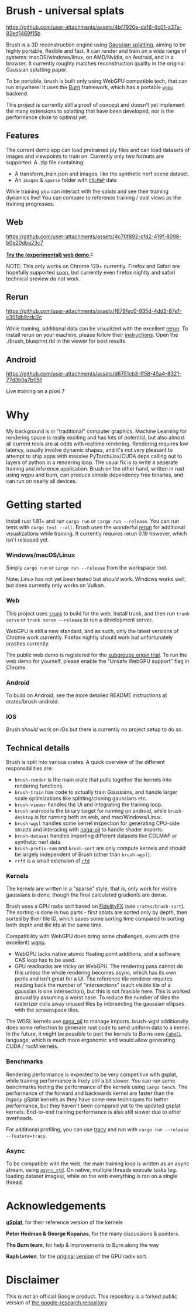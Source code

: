 # Brush - universal splats

https://github.com/user-attachments/assets/4bf7920e-da16-4c01-a37a-82ed1469f15b

Brush is a 3D reconstruction engine using [Gaussian splatting](https://repo-sam.inria.fr/fungraph/3d-gaussian-splatting/), aiming to be highly portable, flexible and fast. It can render and train on a wide range of systems: macOS/windows/linux, on AMD/Nvidia, on Android, and in a browser. It currently roughly matches reconstruction quality in the original Gaussian splatting paper.

To be portable, brush is built only using WebGPU compatible tech, that can run anywhere! It uses the [Burn](https://github.com/tracel-ai/burn) framework, which has a portable [`wgpu`](https://github.com/gfx-rs/wgpu) backend.

This project is currently still a proof of concept and doesn't yet implement the many extensions to splatting that have been developed, nor is the performance close to optimal yet.

## Features

The current demo app can load pretrained ply files and can load datasets of images and viewpoints to train on. Currently only two formats are supported. A .zip file containing:
- A transform_train.json and images, like the synthetic nerf scene dataset.
- An `images` & `sparse` folder with [`COLMAP`](https://github.com/colmap/colmap) data

While training you can interact with the splats and see their training dynamics live! You can compare to reference training / eval views as the training progresses.

## Web

https://github.com/user-attachments/assets/4c70f892-cfd2-419f-8098-b0e20dba23c7

[**Try the (experimental) web demo** <img src="https://cdn-icons-png.flaticon.com/256/888/888846.png" alt="chrome logo" width="16"/>
](https://arthurbrussee.github.io/brush-demo)

NOTE: This only works on Chrome 129+ currently. Firefox and Safari are hopefully supported [soon](https://caniuse.com/webgpu), but currently even firefox nightly and safari technical preview do not work.

## Rerun

https://github.com/user-attachments/assets/f679fec0-935d-4dd2-87e1-c301db9cdc2c

While training, additional data can be visualized with the excellent [rerun](https://rerun.io/). To install rerun on your machine, please follow their [instructions](https://rerun.io/docs/getting-started/installing-viewer). Open the ./brush_blueprint.rbl in the viewer for best results.

## Android

https://github.com/user-attachments/assets/d6751cb3-ff58-45a4-8321-77d3b0a7b051

Live training on a pixel 7

# Why

My background is in "traditional" computer graphics. Machine Learning for rendering space is really exciting and has lots of potential, but also almost all current tools are at odds with realtime rendering. Rendering requires low latency, usually involve dynamic shapes, and it's not very pleasant to attempt to ship apps with massive PyTorch/Jax/CUDA deps calling out to layers of python in a rendering loop. The usual fix is to write a seperate training and inference application. Brush on the other hand, written in rust using wgpu and burn, can produce simple dependency free binaries, and can run on nearly all devices.

# Getting started
Install rust 1.81+ and run `cargo run` or `cargo run --release`. You can run tests with `cargo test --all`. Brush uses the wonderful [rerun](rerun.io) for additional visualizations while training.
It currently requires rerun 0.19 however, which isn't released yet.

### Windows/macOS/Linux
Simply `cargo run` or `cargo run --release` from the workspace root.

Note: Linux has not yet been tested but *should* work. Windows works well, but does currently only works on Vulkan.

### Web
This project uses [`trunk`](https://github.com/trunk-rs/trunk) to build for the web. Install trunk, and then run `trunk serve` or `trunk serve --release` to run a development server.

WebGPU is still a new standard, and as such, only the latest versions of Chrome work currently. Firefox nightly should work but unfortunately crashes currently.

The public web demo is registered for the [subgroups origin trial](https://chromestatus.com/feature/5126409856221184). To run the web demo for yourself, please enable the "Unsafe WebGPU support" flag in Chrome.

### Android
To build on Android, see the more detailed README instructions at crates/brush-android.

### iOS
Brush *should* work on iOs but there is currently no project setup to do so.

## Technical details

Brush is split into various crates. A quick overview of the different responsibilities are:

- `brush-render` is the main crate that pulls together the kernels into rendering functions.
- `brush-train` has code to actually train Gaussians, and handle larger scale optimizations like splitting/cloning gaussians etc.
- `brush-viewer` handles the UI and integrating the training loop.
- `brush-android` is the binary target for running on android, while `brush-desktop` is for running both on web, and mac/Windows/Linux.
- `brush-wgsl` handles some kernel inspection for generating CPU-side structs and interacing with [naga-oil](https://github.com/bevyengine/naga_oil) to handle shader imports.
- `brush-dataset` handles importing different datasets like COLMAP or synthetic nerf data.
- `brush-prefix-sum` and `brush-sort` are only compute kernels and should be largely independent of Brush (other than `brush-wgsl`).
- `rrfd` is a small extension of [`rfd`](https://github.com/PolyMeilex/rfd)

### Kernels

The kernels are written in a "sparse" style, that is, only work for visible gaussians is done, though the final calculated gradients are dense.

Brush uses a GPU radix sort based on [FidelityFX](https://www.amd.com/en/products/graphics/technologies/fidelityfx.html) (see `crates/brush-sort`). The sorting is done in two parts - first splats are sorted only by depth, then sorted by their tile ID, which saves some sorting time compared to sorting both depth and tile ids at the same time.

Compatibility with WebGPU does bring some challenges, even with (the excellent) [wgpu](https://github.com/gfx-rs/wgpu).
- WebGPU lacks native atomic floating point additions, and a software CAS loop has to be used.
- GPU readbacks are tricky on WebGPU. The rendering pass cannot do this unless the whole rendering becomes async, which has its own perils and isn't great for a UI. The reference tile renderer requires reading back the number of "intersections" (each visible tile of a gaussian is one intersection), but this is not feasible here. This is worked around by assuming a worst case. To reduce the number of tiles the rasterizer culls away unused tiles by intersecting the gaussian ellipses with the screenspace tiles.

The WGSL kernels use [naga_oil](https://github.com/bevyengine/naga_oil) to manage imports. brush-wgsl additionally does some reflection to generate rust code to send uniform data to a kernel. In the future, it might be possible to port the kernels to Burns new [`CubeCL`](https://github.com/tracel-ai/cubecl) language, which is much more ergonomic and would allow generating CUDA / rocM kernels.

### Benchmarks

Rendering performance is expected to be very competitive with gsplat, while training performance is likely still a bit slower. You can run some benchmarks testing the performance of the kernels using `cargo bench`. The performance of the forward and backwards kernel are faster than the _legacy_ gSplat kernels as they have some new techniques for better performance, but they haven't been compared yet to the updated gsplat kernels. End-to-end training performance is also still slower due to other overheads.

For additional profiling, you can use [tracy](https://github.com/wolfpld/tracy) and run with `cargo run --release --feature=tracy`.

### Async

To be compatible with the web, the main training loop is written as an async stream, using [`async_std`](https://github.com/async-rs/async-std). On native, multiple threads execute tasks (eg. loading dataset images), while on the web everything is ran on a single thread.

# Acknowledgements

[**gSplat**](https://github.com/nerfstudio-project/gsplat), for their reference version of the kernels

**Peter Hedman & George Kopanas**, for the many discussions & pointers.

**The Burn team**, for help & improvements to Burn along the way

**Raph Levien**, for the [original version](https://github.com/googlefonts/compute-shader-101/pull/31) of the GPU radix sort.

# Disclaimer

This is *not* an official Google product. This repository is a forked public version of [the google-research repository](https://github.com/google-research/google-research/tree/master/brush_splat)

